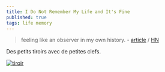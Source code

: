 ```yaml
---
title: I Do Not Remember My Life and It's Fine
published: true
tags: life memory
---
```

> feeling like an observer in my own history. - [article](https://aethermug.com/posts/i-do-not-remember-my-life-and-it-s-fine) / [HN](https://news.ycombinator.com/item?id=44197809)


Des petits tiroirs avec de petites clefs.

[![tiroir](https://aethermug.com/assets/posts/i-do-not-remember-my-life-and-it-s-fine/kolar.webp)](https://aethermug.com/posts/i-do-not-remember-my-life-and-it-s-fine)
